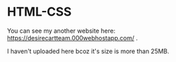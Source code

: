 # HTML-CSS

You can see my another website here: https://desirecartteam.000webhostapp.com/ .

I haven't uploaded here bcoz it's size is more than 25MB.
